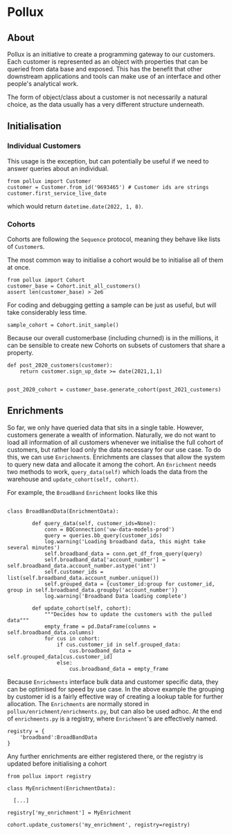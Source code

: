 # Pollux

## About

Pollux is an initiative to create a programming gateway to our customers.
Each customer is represented as an object with properties that can be queried from data base and exposed.
This has the benefit that other downstream applications and tools can make use of an interface and other people's analytical work.

The form of object/class about a customer is not necessarily a natural choice, as the data usually has a very different structure underneath.

## Initialisation

### Individual Customers

This usage is the exception, but can potentially be useful if we need to answer queries about an individual.

```
from pollux import Customer
customer = Customer.from_id('9693465') # Customer ids are strings
customer.first_service_live_date
```
which would return `datetime.date(2022, 1, 8)`.

### Cohorts

Cohorts are following the `Sequence` protocol, meaning they behave like lists of `Customer`s.

The most common way to initialise a cohort would be to initialise all of them at once.

```
from pollux import Cohort
customer_base = Cohort.init_all_customers()
assert len(customer_base) > 2e6
```

For coding and debugging getting a sample can be just as useful, but will take considerably less time.

```
sample_cohort = Cohort.init_sample()
```

Because our overall customerbase (including churned) is in the millions, it can be sensible to create new Cohorts on subsets of customers that share a property.

```
def post_2020_customers(customer):
    return customer.sign_up_date >= date(2021,1,1)


post_2020_cohort = customer_base.generate_cohort(post_2021_customers)
```

## Enrichments

So far, we only have queried data that sits in a single table. However, customers generate a wealth of information.
Naturally, we do not want to load all information of all customers whenever we initialise the full cohort of customers, but rather load only the data necessary for our use case. To do this, we can use `Enrichment`s.
Enrichments are classes that allow the system to query new data and allocate it among the cohort. An `Enrichment` needs two methods to work,
`query_data(self)` which loads the data from the warehouse and `update_cohort(self, cohort)`.

For example, the `BroadBand` `Enrichment` looks like this

```{python}

class BroadBandData(EnrichmentData):

        def query_data(self, customer_ids=None):
            conn = BQConnection('uw-data-models-prod')
            query = queries.bb_query(customer_ids)
            log.warning('Loading broadband data, this might take several minutes')
            self.broadband_data = conn.get_df_from_query(query)
            self.broadband_data['account_number'] = self.broadband_data.account_number.astype('int')
            self.customer_ids = list(self.broadband_data.account_number.unique())
            self.grouped_data = {customer_id:group for customer_id, group in self.broadband_data.groupby('account_number')}
            log.warning('Broadband Data loading complete')

        def update_cohort(self, cohort):
            """Decides how to update the customers with the pulled data"""
            empty_frame = pd.DataFrame(columns = self.broadband_data.columns)
            for cus in cohort:
                if cus.customer_id in self.grouped_data:
                    cus.broadband_data = self.grouped_data[cus.customer_id]
                else:
                    cus.broadband_data = empty_frame
```

Because `Enrichments` interface  bulk data and customer specific data, they can be optimised for speed by use case. In the above example the grouping by customer id is a fairly effective way of creating a lookup table for further allocation.
The `Enrichments` are normally stored in `pollux/enrichment/enrichments.py`, but can also be used adhoc.
At the end of `enrichments.py` is a registry, where `Enrichment`'s are effectively named.

```
registry = {
    'broadband':BroadBandData
}
```
Any further enrichments are either registered there, or the registry is updated before initialising a cohort

```
from pollux import registry

class MyEnrichment(EnrichmentData):

  [...]

registry['my_enrichment'] = MyEnrichment

cohort.update_customers('my_enrichment', registry=registry)
```
